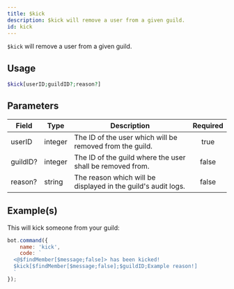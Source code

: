 ```yaml
---
title: $kick
description: $kick will remove a user from a given guild.
id: kick
---
```


`$kick` will remove a user from a given guild.

## Usage

```php
$kick[userID;guildID?;reason?]
```

## Parameters

| Field    | Type    | Description                                                   | Required |
| -------- | ------- | ------------------------------------------------------------- | :------: |
| userID   | integer | The ID of the user which will be removed from the guild.      |   true   |
| guildID? | integer | The ID of the guild where the user shall be removed from.     |  false   |
| reason?  | string  | The reason which will be displayed in the guild's audit logs. |  false   |

## Example(s)

This will kick someone from your guild:

```javascript
bot.command({
    name: 'kick',
    code: `
  <@$findMember[$message;false]> has been kicked!
  $kick[$findMember[$message;false];$guildID;Example reason!]
  `
});
```
